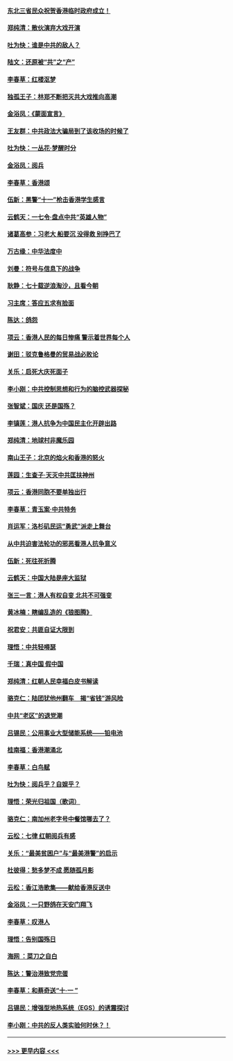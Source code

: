 #### [东北三省民众祝贺香港临时政府成立！](../pages/nsc993/n11571215.md?t=10061001) 
#### [郑纯清：散伙演弃大戏开演](../pages/nsc993/n11570826.md?t=10061001) 
#### [吐为快：谁是中共的敌人？](../pages/nsc993/n11570817.md?t=10061001) 
#### [陆文：还原被“共”之“产”](../pages/nsc993/n11570798.md?t=10061001) 
#### [李春草：红楼沤梦](../pages/nsc993/n11569673.md?t=10061001) 
#### [独孤王子：林郑不断把灭共大戏推向高潮](../pages/nsc993/n11569381.md?t=10061001) 
#### [金浴凤：《蒙面宣言》](../pages/nsc993/n11569368.md?t=10061001) 
#### [王友群：中共政法大骗局到了该收场的时候了](../pages/nsc993/n11568940.md?t=10061001) 
#### [吐为快：一丛花‧梦醒时分](../pages/nsc993/n11567491.md?t=10061001) 
#### [金浴凤：阅兵](../pages/nsc993/n11567454.md?t=10061001) 
#### [李春草：香港颂](../pages/nsc993/n11567444.md?t=10061001) 
#### [伍新：黑警“十一”枪击香港学生感言](../pages/nsc993/n11567426.md?t=10061001) 
#### [云鹤天：一七令‧盘点中共“英雄人物”](../pages/nsc993/n11567091.md?t=10061001) 
#### [诸葛高参：习老大 船要沉 没得救 别挣巴了](../pages/nsc993/n11566976.md?t=10061001) 
#### [万古缘：中华法度中](../pages/nsc993/n11566726.md?t=10061001) 
#### [刘曼：符号与信息下的战争](../pages/nsc993/n11564655.md?t=10061001) 
#### [耿静：七十载逆浪淘沙，且看今朝](../pages/nsc993/n11564520.md?t=10061001) 
#### [习主席：答应五求有脸面](../pages/nsc993/n11563953.md?t=10061001) 
#### [陈达：鸽怨](../pages/nsc993/n11561879.md?t=10061001) 
#### [项云：香港人民的每日惨痛  警示着世界每个人](../pages/nsc993/n11559273.md?t=10061001) 
#### [谢田：驳克鲁格曼的贸易战必败论](../pages/nsc993/n11555840.md?t=10061001) 
#### [关乐：启死大庆死面子](../pages/nsc993/n11556823.md?t=10061001) 
#### [李小刚：中共控制思想和行为的脑控武器探秘](../pages/nsc993/n11556776.md?t=10061001) 
#### [张智斌：国庆  还是国殇？](../pages/nsc993/n11556617.md?t=10061001) 
#### [李镇莲：港人抗争为中国民主化开辟出路](../pages/nsc993/n11556570.md?t=10061001) 
#### [郑纯清：地球村非魔乐园](../pages/nsc993/n11555415.md?t=10061001) 
#### [南山王子：北京的焰火和香港的怒火](../pages/nsc993/n11555318.md?t=10061001) 
#### [莲园：生查子·天灭中共匡扶神州](../pages/nsc993/n11555302.md?t=10061001) 
#### [项云：香港同胞不要单独出行](../pages/nsc993/n11555276.md?t=10061001) 
#### [李春草：青玉案‧中共特务](../pages/nsc993/n11552356.md?t=10061001) 
#### [肖运军：洛杉矶民运“勇武”派走上舞台](../pages/nsc993/n11551595.md?t=10061001) 
#### [从中共迫害法轮功的邪恶看港人抗争意义](../pages/nsc993/n11540858.md?t=10061001) 
#### [伍新：死往死折腾](../pages/nsc993/n11550174.md?t=10061001) 
#### [云鹤天：中国大陆是座大监狱](../pages/nsc993/n11550155.md?t=10061001) 
#### [张三一言：港人有权自变 北共不可强变](../pages/nsc993/n11550132.md?t=10061001) 
#### [黄冰楠：瞎编乱造的《狼图腾》](../pages/nsc993/n11550082.md?t=10061001) 
#### [祝君安：共匪自证大限到](../pages/nsc993/n11550041.md?t=10061001) 
#### [理悟：中共轻嘚瑟](../pages/nsc993/n11547978.md?t=10061001) 
#### [千瑞：真中国 假中国](../pages/nsc993/n11547865.md?t=10061001) 
#### [郑纯清：红朝人民幸福白皮书解读](../pages/nsc993/n11547499.md?t=10061001) 
#### [骆克仁：陆团犹他州翻车　揭“省钱”游风险](../pages/nsc993/n11546977.md?t=10061001) 
#### [中共“老区”的退党潮](../pages/nsc993/n11545995.md?t=10061001) 
#### [吕锡民：公用事业大型储能系统——铅电池](../pages/nsc993/n11545701.md?t=10061001) 
#### [桂南福：香港潮涌北](../pages/nsc993/n11545682.md?t=10061001) 
#### [李春草：白鸟赋](../pages/nsc993/n11545663.md?t=10061001) 
#### [吐为快：阅兵乎？自娱乎？](../pages/nsc993/n11545625.md?t=10061001) 
#### [理悟：荣光归祖国（歌词）](../pages/nsc993/n11545616.md?t=10061001) 
#### [骆克仁：南加州老字号中餐馆哪去了？](../pages/nsc993/n11545120.md?t=10061001) 
#### [云松：七律 红朝阅兵有感](../pages/nsc993/n11542394.md?t=10061001) 
#### [关乐：“最美贫困户”与“最美港警”的启示](../pages/nsc993/n11542252.md?t=10061001) 
#### [杜彼得：愁多梦不成 愿随孤月影](../pages/nsc993/n11540296.md?t=10061001) 
#### [云松：香江浩歌集——献给香港反送中](../pages/nsc993/n11540149.md?t=10061001) 
#### [金浴凤：一只野鸽在天安门翔飞](../pages/nsc993/n11540280.md?t=10061001) 
#### [李春草：叹港人](../pages/nsc993/n11540119.md?t=10061001) 
#### [理悟：告别国殇日](../pages/nsc993/n11539610.md?t=10061001) 
#### [海网 ：菜刀之自白](../pages/nsc993/n11539597.md?t=10061001) 
#### [陈达：警治港致党完蛋](../pages/nsc993/n11538127.md?t=10061001) 
#### [李春草：和蔡奇送“十·一 ”](../pages/nsc993/n11537810.md?t=10061001) 
#### [吕锡民：增强型地热系统（EGS）的诱震探讨](../pages/nsc993/n11537765.md?t=10061001) 
#### [李小刚：中共的反人类实验何时休？！](../pages/nsc993/n11537669.md?t=10061001) 

----
#### [ >>> 更早内容 <<< ](../indexes/nsc993-earlier.md)
